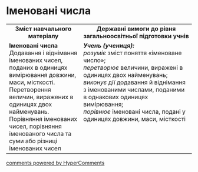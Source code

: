 <div id="hypercomments_widget" class="js-hypercomments-widget invisible"></div>

# Іменовані числа
<table>
  <tr>
    <td width="40%" align="center"><b>Зміст навчального матеріалу<b></td>
    <td width="60%" align="center"><b>Державні вимоги до рівня загальноосвітньої підготовки учнів</b></td>
  </tr>
  <tr>
    <td width="40%" style="vertical-align:top !important;"><b>Іменовані числа</b><br>
Додавання і віднімання іменованих чисел, поданих в одиницях вимірювання довжини, маси, місткості.<br> 
Перетворення величин, виражених в одиницях двох найменувань.<br>
Порівняння іменованих чисел, порівняння іменованого числа та суми або різниці іменованих чисел<br></td>
    <td width="60%" style="vertical-align:top !important;"><i><b>Учень (учениця):</b></i><br>
<i>розуміє</i> зміст поняття «іменоване число»;<br>
<i>перетворює</i> величини, виражені в одиницях двох найменувань;<br> 
<i>виконує</i> дії додавання й віднімання з іменованими числами, поданими в однакових одиницях вимірювання;<br>
<i>порівнює</i> іменовані числа, подані у одиницях довжини, маси, місткості<br></td>
  </tr>
</table>

<div class="js-hypercomments-container">
    <a href="http://hypercomments.com" class="hc-link" title="comments widget">comments powered by HyperComments</a>
</div>